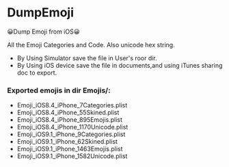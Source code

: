 # DumpEmoji
😀Dump Emoji from iOS😀

All the Emoji Categories and Code. Also unicode hex string.

* By Using Simulator save the file in User's roor dir.
* By Using iOS device save the file in documents,and using iTunes sharing doc to export.

### Exported emojis in dir Emojis/:

* Emoji_iOS8.4_iPhone_7Categories.plist
* Emoji_iOS8.4_iPhone_55Skined.plist
* Emoji_iOS8.4_iPhone_895Emojis.plist
* Emoji_iOS8.4_iPhone_1170Unicode.plist
* Emoji_iOS9.1_iPhone_9Categories.plist
* Emoji_iOS9.1_iPhone_62Skined.plist
* Emoji_iOS9.1_iPhone_1463Emojis.plist
* Emoji_iOS9.1_iPhone_1582Unicode.plist

